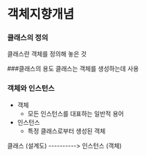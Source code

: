 # 객체지향개념

### 클래스의 정의
클래스란 객체를 정의해 놓은 것

###클래스의 용도
클래스는 객체를 생성하는데 사용

### 객체와 인스턴스
- 객체
  - 모든 인스턴스를 대표하는 일반적 용어
- 인스턴스
  - 특정 클래스로부터 생성된 객체

클래스 (설계도) ----------> 인스턴스 (객체)


